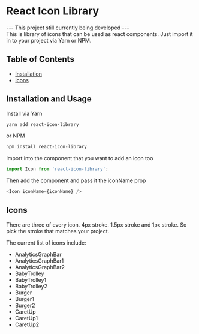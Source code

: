 # React Icon Library
--- This project still currently being developed ---  
This is library of icons that can be used as react components. Just import it in to your project via Yarn or NPM.

## Table of Contents

- [Installation](#installation)
- [Icons](#icons)

## Installation and Usage

Install via Yarn 
```sh
yarn add react-icon-library
```
or NPM
```sh
npm install react-icon-library
```
Import into the component that you want to add an icon too
```javascript
import Icon from 'react-icon-library';
```
Then add the component and pass it the iconName prop
```javascript
<Icon iconName={iconName} />
```

## Icons

There are three of every icon. 4px stroke. 1.5px stroke and 1px stroke. So pick the stroke that matches your project.  

The current list of icons include:
- AnalyticsGraphBar
- AnalyticsGraphBar1
- AnalyticsGraphBar2
- BabyTrolley
- BabyTrolley1
- BabyTrolley2
- Burger
- Burger1
- Burger2
- CaretUp
- CaretUp1
- CaretUp2
